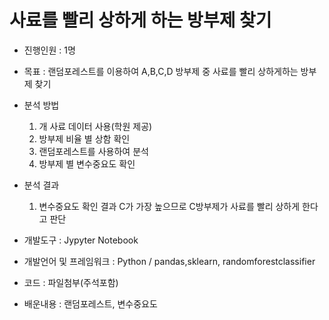 # 사료를 빨리 상하게 하는 방부제 찾기
- 진행인원 : 1명

- 목표 : 랜덤포레스트를 이용하여 A,B,C,D 방부제 중 사료를 빨리 상하게하는 방부제 찾기 
- 분석 방법
  1. 개 사료 데이터 사용(학원 제공)
  2. 방부제 비율 별 상함 확인
  3. 랜덤포레스트를 사용하여 분석
  4. 방부제 별 변수중요도 확인
- 분석 결과
  1. 변수중요도 확인 결과 C가 가장 높으므로 C방부제가 사료를 빨리 상하게 한다고 판단
- 개발도구 : Jypyter Notebook
- 개발언어 및 프레임워크 : Python / pandas,sklearn, randomforestclassifier
- 코드 : 파일첨부(주석포함)
- 배운내용 : 랜덤포레스트, 변수중요도
